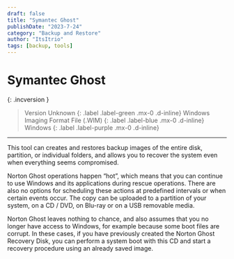 ```yaml
---
draft: false
title: "Symantec Ghost"
publishDate: "2023-7-24"
category: "Backup and Restore"
author: "ItsItrio"
tags: [backup, tools]
---
```


# Symantec Ghost

{: .incversion }
> Version Unknown
> {: .label .label-green .mx-0 .d-inline}
> Windows Imaging Format File (.WIM)
> {: .label .label-blue .mx-0 .d-inline}
> Windows
> {: .label .label-purple .mx-0 .d-inline}

---

This tool can creates and restores backup images of the entire disk, partition, or individual folders, and allows you to recover the system even when everything seems compromised.

Norton Ghost operations happen “hot”, which means that you can continue to use Windows and its applications during rescue operations. There are also no options for scheduling these actions at predefined intervals or when certain events occur. The copy can be uploaded to a partition of your system, on a CD / DVD, on Blu-ray or on a USB removable media.

Norton Ghost leaves nothing to chance, and also assumes that you no longer have access to Windows, for example because some boot files are corrupt. In these cases, if you have previously created the Norton Ghost Recovery Disk, you can perform a system boot with this CD and start a recovery procedure using an already saved image.